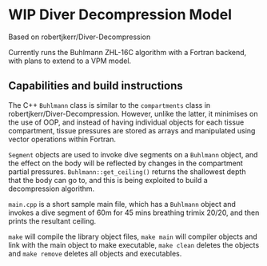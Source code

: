 # WIP Diver Decompression Model

Based on robertjkerr/Diver-Decompression

Currently runs the Buhlmann ZHL-16C algorithm with a Fortran backend, with plans to extend to a VPM model.

## Capabilities and build instructions

The C++ `Buhlmann` class is similar to the `compartments` class in robertjkerr/Diver-Decompression. However, unlike the latter, it minimises on the use of OOP, and instead of having individual objects for each tissue compartment, tissue pressures are stored as arrays and manipulated using vector operations within Fortran. 

`Segment` objects are used to invoke dive segments on a `Buhlmann` object, and the effect on the body will be reflected by changes in the compartment partial pressures. `Buhlmann::get_ceiling()` returns the shallowest depth that the body can go to, and this is being exploited to build a decompression algorithm.

`main.cpp` is a short sample main file, which has a `Buhlmann` object and invokes a dive segment of 60m for 45 mins breathing trimix 20/20, and then prints the resultant ceiling.

`make` will compile the library object files, `make main` will compiler objects and link with the main object to make executable, `make clean` deletes the objects and `make remove` deletes all objects and executables.
